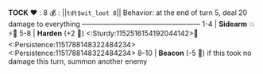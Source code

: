 __**TOCK**__
:heart: : 8
:moneybag: : ||`tdt$wit_loot 8`||
Behavior: at the end of turn 5, deal 20 damage to everything
—————————————————
1-4   | **Sidearm** :boom::zap::dart: 
5-8   | **Harden** (+2 :game_die:) <:Sturdy:1152516154192044142>:twisted_rightwards_arrows: <:Persistence:1151788148322484234><:Persistence:1151788148322484234>
8-10  | **Beacon** (-5 :game_die:) if this took no damage this turn, summon another enemy
